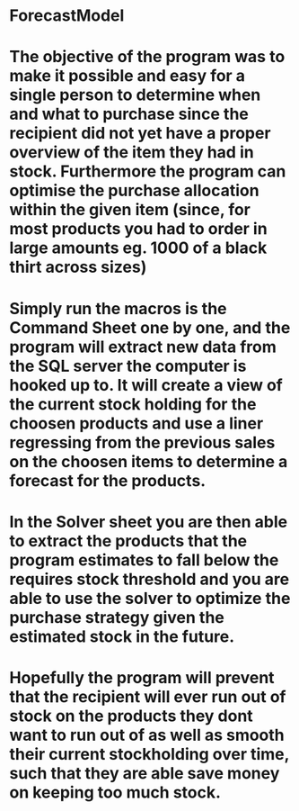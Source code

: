# ForecastModel

# The objective of the program was to make it possible and easy for a single person to determine when and what to purchase since the recipient did not yet have a proper overview of the item they had in stock. Furthermore the program can optimise the purchase allocation within the given item (since, for most products you had to order in large amounts eg. 1000 of a black thirt across sizes) 

# Simply run the macros is the Command Sheet one by one, and the program will extract new data from the SQL server the computer is hooked up to. It will create a view of the current stock holding for the choosen products and use a liner regressing from the previous sales on the choosen items to determine a forecast for the products.
# In the Solver sheet you are then able to extract the products that the program estimates to fall below the requires stock threshold and you are able to use the solver to optimize the purchase strategy given the estimated stock in the future.

# Hopefully the program will prevent that the recipient will ever run out of stock on the products they dont want to run out of as well as smooth their current stockholding over time, such that they are able save money on keeping too much stock. 
